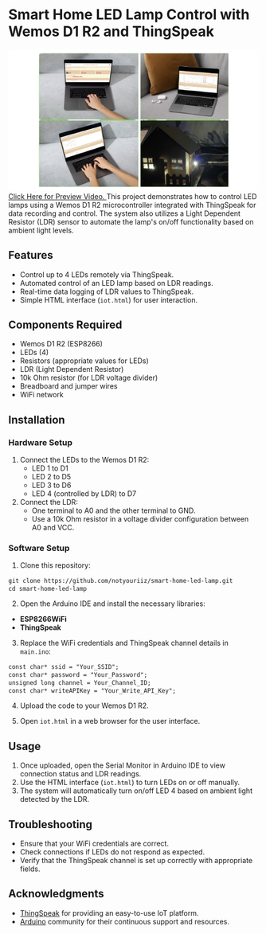 # Smart Home LED Lamp Control with Wemos D1 R2 and ThingSpeak
<a href="https://www.canva.com/design/DAGdk55q7o0/uCX7wEmshadQvhYo04mWQQ/edit?utm_content=DAGdk55q7o0&utm_campaign=designshare&utm_medium=link2&utm_source=sharebutton"><img src="Asset/Preview.png" alt="Preview Images" ></a><br>
<a href="https://www.instagram.com/reel/C9PvcAsSmw-/?utm_source=ig_web_copy_link&igsh=MzRlODBiNWFlZA==">Click Here for Preview Video. </a>
This project demonstrates how to control LED lamps using a Wemos D1 R2 microcontroller integrated with ThingSpeak for data recording and control. The system also utilizes a Light Dependent Resistor (LDR) sensor to automate the lamp's on/off functionality based on ambient light levels.


## Features

- Control up to 4 LEDs remotely via ThingSpeak.
- Automated control of an LED lamp based on LDR readings.
- Real-time data logging of LDR values to ThingSpeak.
- Simple HTML interface (`iot.html`) for user interaction.

## Components Required

- Wemos D1 R2 (ESP8266)
- LEDs (4)
- Resistors (appropriate values for LEDs)
- LDR (Light Dependent Resistor)
- 10k Ohm resistor (for LDR voltage divider)
- Breadboard and jumper wires
- WiFi network

## Installation

### Hardware Setup

1. Connect the LEDs to the Wemos D1 R2:
   - LED 1 to D1
   - LED 2 to D5
   - LED 3 to D6
   - LED 4 (controlled by LDR) to D7
2. Connect the LDR:
   - One terminal to A0 and the other terminal to GND.
   - Use a 10k Ohm resistor in a voltage divider configuration between A0 and VCC.

### Software Setup

1. Clone this repository:
```
git clone https://github.com/notyouriiz/smart-home-led-lamp.git
cd smart-home-led-lamp
```


2. Open the Arduino IDE and install the necessary libraries:
- **ESP8266WiFi**
- **ThingSpeak**

3. Replace the WiFi credentials and ThingSpeak channel details in `main.ino`:
```
const char* ssid = "Your_SSID";
const char* password = "Your_Password";
unsigned long channel = Your_Channel_ID;
const char* writeAPIKey = "Your_Write_API_Key";
```


4. Upload the code to your Wemos D1 R2.

5. Open `iot.html` in a web browser for the user interface.

## Usage

1. Once uploaded, open the Serial Monitor in Arduino IDE to view connection status and LDR readings.
2. Use the HTML interface (`iot.html`) to turn LEDs on or off manually.
3. The system will automatically turn on/off LED 4 based on ambient light detected by the LDR.

## Troubleshooting

- Ensure that your WiFi credentials are correct.
- Check connections if LEDs do not respond as expected.
- Verify that the ThingSpeak channel is set up correctly with appropriate fields.

## Acknowledgments

- [ThingSpeak](https://thingspeak.com/) for providing an easy-to-use IoT platform.
- [Arduino](https://www.arduino.cc/) community for their continuous support and resources.

